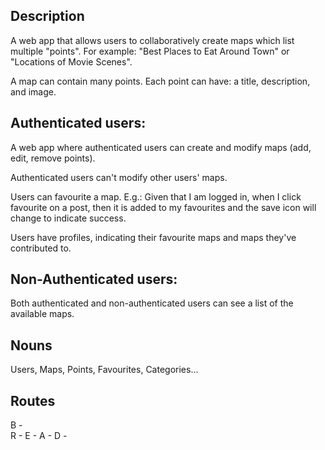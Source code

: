 ## Description

A web app that allows users to collaboratively create maps which list multiple "points". For example: "Best Places to Eat Around Town" or "Locations of Movie Scenes".

A map can contain many points. Each point can have: a title, description, and image.

## Authenticated users:

A web app where authenticated users can create and modify maps (add, edit, remove points).

Authenticated users can't modify other users' maps.

Users can favourite a map. E.g.: Given that I am logged in, when I click favourite on a post, then it is added to my favourites and the save icon will change to indicate success.

Users have profiles, indicating their favourite maps and maps they've contributed to.

## Non-Authenticated users:

Both authenticated and non-authenticated users can see a list of the available maps.

## Nouns

Users, Maps, Points, Favourites, Categories...

## Routes

B -  
R - 
E - 
A - 
D - 


